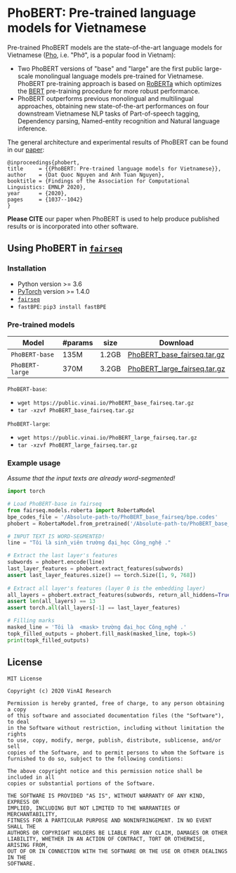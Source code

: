 # PhoBERT: Pre-trained language models for Vietnamese <a name="introduction"></a>

Pre-trained PhoBERT models are the state-of-the-art language models for Vietnamese ([Pho](https://en.wikipedia.org/wiki/Pho), i.e. "Phở", is a popular food in Vietnam): 

 - Two PhoBERT versions of "base" and "large" are the first public large-scale monolingual language models pre-trained for Vietnamese. PhoBERT pre-training approach is based on [RoBERTa](https://github.com/pytorch/fairseq/blob/master/examples/roberta/README.md)  which optimizes the [BERT](https://github.com/google-research/bert) pre-training procedure for more robust performance.
 - PhoBERT outperforms previous monolingual and multilingual approaches, obtaining new state-of-the-art performances on four downstream Vietnamese NLP tasks of Part-of-speech tagging, Dependency parsing, Named-entity recognition and Natural language inference.

The general architecture and experimental results of PhoBERT can be found in our [paper](https://www.aclweb.org/anthology/2020.findings-emnlp.92/):

    @inproceedings{phobert,
    title     = {{PhoBERT: Pre-trained language models for Vietnamese}},
    author    = {Dat Quoc Nguyen and Anh Tuan Nguyen},
    booktitle = {Findings of the Association for Computational Linguistics: EMNLP 2020},
    year      = {2020},
    pages     = {1037--1042}
    }

**Please CITE** our paper when PhoBERT is used to help produce published results or is incorporated into other software.

## Using PhoBERT in [`fairseq`](https://github.com/pytorch/fairseq) <a name="fairseq"></a>

### Installation <a name="install1"></a>

 -  Python version >= 3.6
 - [PyTorch](http://pytorch.org/) version >= 1.4.0
 - [`fairseq`](https://github.com/pytorch/fairseq)
 - `fastBPE`: `pip3 install fastBPE`

### Pre-trained models <a name="models1"></a>

Model | #params | size | Download
---|---|---|---
`PhoBERT-base` | 135M | 1.2GB | [PhoBERT_base_fairseq.tar.gz](https://public.vinai.io/PhoBERT_base_fairseq.tar.gz)
`PhoBERT-large` | 370M | 3.2GB | [PhoBERT_large_fairseq.tar.gz](https://public.vinai.io/PhoBERT_large_fairseq.tar.gz)

`PhoBERT-base`:
 - `wget https://public.vinai.io/PhoBERT_base_fairseq.tar.gz`
 - `tar -xzvf PhoBERT_base_fairseq.tar.gz`

`PhoBERT-large`:
 - `wget https://public.vinai.io/PhoBERT_large_fairseq.tar.gz`
 - `tar -xzvf PhoBERT_large_fairseq.tar.gz`

### Example usage <a name="usage1"></a>

_Assume that the input texts are already word-segmented!_

```python
import torch

# Load PhoBERT-base in fairseq
from fairseq.models.roberta import RobertaModel
bpe_codes_file = '/Absolute-path-to/PhoBERT_base_fairseq/bpe.codes'
phobert = RobertaModel.from_pretrained('/Absolute-path-to/PhoBERT_base_fairseq', checkpoint_file='model.pt', bpe='fastbpe', bpe_codes=bpe_codes_file).eval()

# INPUT TEXT IS WORD-SEGMENTED!
line = "Tôi là sinh_viên trường đại_học Công_nghệ ."  

# Extract the last layer's features  
subwords = phobert.encode(line)  
last_layer_features = phobert.extract_features(subwords)  
assert last_layer_features.size() == torch.Size([1, 9, 768])  
  
# Extract all layer's features (layer 0 is the embedding layer)  
all_layers = phobert.extract_features(subwords, return_all_hiddens=True)  
assert len(all_layers) == 13  
assert torch.all(all_layers[-1] == last_layer_features)  

# Filling marks  
masked_line = 'Tôi là  <mask> trường đại_học Công_nghệ .'  
topk_filled_outputs = phobert.fill_mask(masked_line, topk=5)  
print(topk_filled_outputs)

```


## License
    
	MIT License

	Copyright (c) 2020 VinAI Research

	Permission is hereby granted, free of charge, to any person obtaining a copy
	of this software and associated documentation files (the "Software"), to deal
	in the Software without restriction, including without limitation the rights
	to use, copy, modify, merge, publish, distribute, sublicense, and/or sell
	copies of the Software, and to permit persons to whom the Software is
	furnished to do so, subject to the following conditions:

	The above copyright notice and this permission notice shall be included in all
	copies or substantial portions of the Software.

	THE SOFTWARE IS PROVIDED "AS IS", WITHOUT WARRANTY OF ANY KIND, EXPRESS OR
	IMPLIED, INCLUDING BUT NOT LIMITED TO THE WARRANTIES OF MERCHANTABILITY,
	FITNESS FOR A PARTICULAR PURPOSE AND NONINFRINGEMENT. IN NO EVENT SHALL THE
	AUTHORS OR COPYRIGHT HOLDERS BE LIABLE FOR ANY CLAIM, DAMAGES OR OTHER
	LIABILITY, WHETHER IN AN ACTION OF CONTRACT, TORT OR OTHERWISE, ARISING FROM,
	OUT OF OR IN CONNECTION WITH THE SOFTWARE OR THE USE OR OTHER DEALINGS IN THE
	SOFTWARE.
